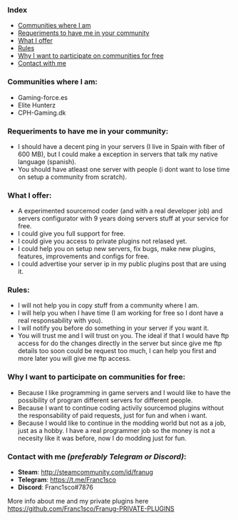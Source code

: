 ### Index

- [Communities where I am](#communities-where-i-am)
- [Requeriments to have me in your community](#requeriments-to-have-me-in-your-community)
- [What I offer](#what-i-offer)
- [Rules](#rules)
- [Why I want to participate on communities for free](#why-i-want-to-participate-on-communities-for-free)
- [Contact with me](#contact-with-me-preferably-telegram-or-discord-)


### Communities where I am:

* Gaming-force.es
* Elite Hunterz
* CPH-Gaming.dk


### Requeriments to have me in your community:

* I should have a decent ping in your servers (I live in Spain with fiber of 600 MB), but I could make a exception in servers that talk my native language (spanish).
* You should have atleast one server with people (i dont want to lose time on setup a community from scratch).


### What I offer:

* A experimented sourcemod coder (and with a real developer job) and servers configurator with 9 years doing servers stuff at your service for free.
* I could give you full support for free.
* I could give you access to private plugins not relased yet.
* I could help you on setup new servers, fix bugs, make new plugins, features, improvements and configs for free.
* I could advertise your server ip in my public plugins post that are using it.


### Rules:

* I will not help you in copy stuff from a community where I am.
* I will help you when I have time (I am working for free so I dont have a real responsability with you).
* I will notify you before do something in your server if you want it.
* You will trust me and I will trust on you. The ideal if that I would have ftp access for do the changes directly in the server but since give me ftp details too soon could be request too much, I can help you first and more later you will give me ftp access.


### Why I want to participate on communities for free:

* Because I like programming in game servers and I would like to have the possibility of program different servers for different people.
* Because I want to continue coding activily sourcemod plugins without the responsability of paid requests, just for fun and when i want.
* Because I would like to continue in the modding world but not as a job, just as a hobby. I have a real programmer job so the money is not a necesity like it was before, now I do modding just for fun.


### Contact with me *(preferably Telegram or Discord)*:  

* **Steam**: http://steamcommunity.com/id/franug
* **Telegram**: https://t.me/Franc1sco
* **Discord**: Franc1sco#7876


More info about me and my private plugins here https://github.com/Franc1sco/Franug-PRIVATE-PLUGINS
